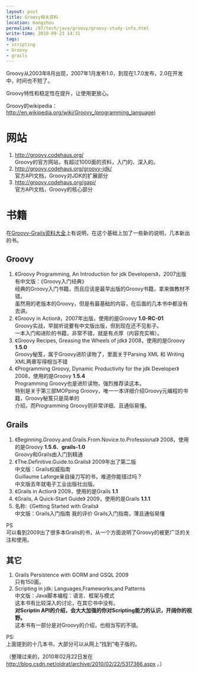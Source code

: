 ```yaml
---
layout: post
title: Groovy相关资料
location: Hangzhou
permalink: /87/tech/java/groovy/groovy-study-info.html
write-time: 2010-09-23 14:31
tags:
- scripting
- Groovy
- grails
---
```


Groovy从2003年8月出现，2007年1月发布1.0，到现在1.7.0发布，2.0在开发中，时间也不短了。

Groovy特性和稳定性在提升，让使用更放心。

Groovy的wikipedia：  
<http://en.wikipedia.org/wiki/Groovy_(programming_language)>

网站
==============

1. <http://groovy.codehaus.org/>  
Groovy的官方网站，有超过1000面的资料，入门的、深入的。
1. <http://groovy.codehaus.org/groovy-jdk/>   
官方API文档，Groovy对JDK的扩展部分
1. <http://groovy.codehaus.org/gapi/>  
官方API文档，Groovy的核心部分

书籍
=============

在[Groovy-Grails资料大全](http://javacoder-qq-com.javaeye.com/blog/264209)上有说明，在这个基础上加了一些新的说明，几本新出的书。  

Groovy
-------------------------

1. 《Groovy Programming, An Introduction for jdk Developers》，2007出版  
有中文版：《Groovy入门经典》  
经典的Groovy入门书籍，而且应该是最早出版的Groovy书籍，拿来做教材不错。  
虽然用的老版本的Groovy，但是有最基础的内容，在后面的几本书中都没有去讲。
1. 《Groovy in Action》，2007年出版，使用的是Groovy **1.0-RC-01**   
Groovy实战，早就听说要有中文版出版，但到现在还不见影子。   
一本入门和进阶的书籍，非常不错，就是有点厚（内容充实嘛）。
1. 《Groovy Recipes, Greasing the Wheels of jdk》 2008，使用的是Groovy **1.5.0**  
Groovy秘笈，属于Groovy进阶读物了，里面关于Parsing XML 和 Writing XML两章写得相当不错
1. 《Programming Groovy, Dynamic Productivity for the jdk Developer》 2008，使用的是Groovy **1.5.4**  
Programming Groovy也是进阶读物，强烈推荐读这本。   
特别是关于第三部MOPping Groovy，唯一一本详细介绍Groovy元编程的书籍，Groovy秘笈只是简单的   
介绍，而Programming Groovy则非常详细、且通俗易懂。

Grails
--------------------------

1. 《Beginning.Groovy.and.Grails.From.Novice.to.Professional》 2008，使用的是Groovy **1.5.6**、**grails-1.0**  
Groovy和Grails由入门到精通
2. 《The.Definitive.Guide.to.Grails》 2009年出了第二版  
中文版：Grails权威指南   
Guillaume Laforge亲自操刀写的书，难道你能错过吗？   
中文版去年就电子工业出版社出版。
3. 《Grails in Action》 2009，使用的是Grails **1.1**
4. 《Grails, A Quick-Start Guide》  2009，使用的是Grails **1.1.1**
5.  名称:《Getting Started with Grails》   
中文版：Grails入门指南
我的评价 Grails入门指南，薄且通俗易懂

PS  
可以看到2009出了很多本Grails的书，从一个方面说明了Groovy的被更广泛的关注和使用。

其它
-------------------

1. Grails Persistence with GORM and GSQL    2009  
只有150面。
2. Scripting in jdk: Languages,Frameworks,and Patterns   
中文版：Java脚本编程：语言、框架与模式  
这本书有比较深入的讨论，在其它书中没有。    
**对Scriptin API的介绍，会大大加强的你对Scripting能力的认识，开阔你的视野。**   
这本书有一部分是对Groovy的介绍，也相当写的不错。

PS:  
上面提到的十几本书，大部分可以从网上“找到”电子版的。

（整理过来的，2010年02月22日发在 http://blog.csdn.net/oldrat/archive/2010/02/22/5317366.aspx 。）